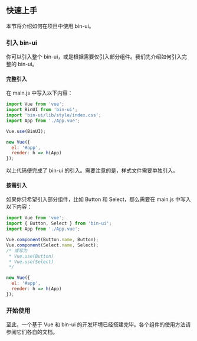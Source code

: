 ## 快速上手

本节将介绍如何在项目中使用 bin-ui。

### 引入 bin-ui

你可以引入整个 bin-ui，或是根据需要仅引入部分组件。我们先介绍如何引入完整的 bin-ui。

#### 完整引入

在 main.js 中写入以下内容：

```javascript
import Vue from 'vue';
import BinUI from 'bin-ui';
import 'bin-ui/lib/style/index.css';
import App from './App.vue';

Vue.use(BinUI);

new Vue({
  el: '#app',
  render: h => h(App)
});
```

以上代码便完成了 bin-ui 的引入。需要注意的是，样式文件需要单独引入。

#### 按需引入

如果你只希望引入部分组件，比如 Button 和 Select，那么需要在 main.js 中写入以下内容：

```javascript
import Vue from 'vue';
import { Button, Select } from 'bin-ui';
import App from './App.vue';

Vue.component(Button.name, Button);
Vue.component(Select.name, Select);
/* 或写为
 * Vue.use(Button)
 * Vue.use(Select)
 */

new Vue({
  el: '#app',
  render: h => h(App)
});
```

### 开始使用

至此，一个基于 Vue 和 bin-ui 的开发环境已经搭建完毕。各个组件的使用方法请参阅它们各自的文档。

